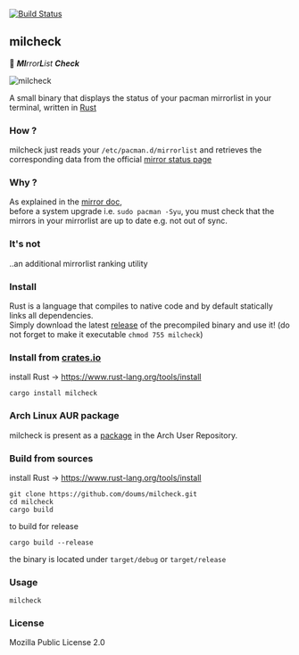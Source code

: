 [![Build Status](https://travis-ci.org/doums/milcheck.svg?branch=master)](https://travis-ci.org/doums/milcheck)

## milcheck

:tea: _**MI**rror**L**ist **Check**_

![milcheck](https://image.petitmur.beer/milcheck.png)

A small binary that displays the status of your pacman mirrorlist in your terminal, written in [Rust](https://www.rust-lang.org/)

### How ?

milcheck just reads your `/etc/pacman.d/mirrorlist` and retrieves the corresponding data from the official [mirror status page](https://www.archlinux.org/mirrors/status/)

### Why ?

As explained in the [mirror doc](https://wiki.archlinux.org/index.php/Mirrors),\
before a system upgrade i.e. `sudo pacman -Syu`, you must check that the mirrors in your mirrorlist are up to date e.g. not out of sync.

### It's not

..an additional mirrorlist ranking utility

### Install

Rust is a language that compiles to native code and by default statically links all dependencies.\
Simply download the latest [release](https://github.com/doums/milcheck/releases) of the precompiled binary and use it!
(do not forget to make it executable `chmod 755 milcheck`)

### Install from [crates.io](https://crates.io/crates/milcheck)

install Rust -> https://www.rust-lang.org/tools/install
```
cargo install milcheck
```

### Arch Linux AUR package

milcheck is present as a [package](https://aur.archlinux.org/packages/milcheck) in the Arch User Repository.

### Build from sources

install Rust -> https://www.rust-lang.org/tools/install
```
git clone https://github.com/doums/milcheck.git
cd milcheck
cargo build
```
to build for release
```
cargo build --release
```
the binary is located under `target/debug` or `target/release`

### Usage

```
milcheck
```

### License
Mozilla Public License 2.0
